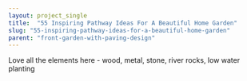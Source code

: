 ```yaml
---
layout: project_single
title:  "55 Inspiring Pathway Ideas For A Beautiful Home Garden"
slug: "55-inspiring-pathway-ideas-for-a-beautiful-home-garden"
parent: "front-garden-with-paving-design"
---
```

Love all the elements here - wood, metal, stone, river rocks, low water planting